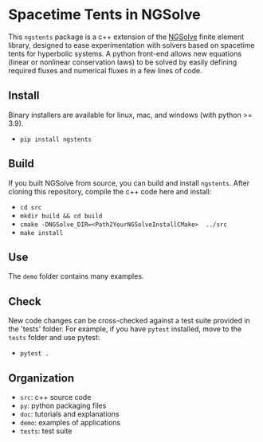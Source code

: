 # Spacetime Tents in NGSolve

This `ngstents` package is a c++ extension of the
[NGSolve](https://ngsolve.org) finite element library, designed to ease
experimentation with solvers based on spacetime tents for hyperbolic
systems. A python front-end allows new equations (linear or
nonlinear conservation laws) to be solved by easily defining 
required fluxes and numerical fluxes in a few lines of code.



## Install

Binary installers are available for linux, mac, and windows (with
python >= 3.9).

* `pip install ngstents`


## Build

If you built NGSolve from source, you can build and install `ngstents`.
After cloning this repository, compile  the c++ code here and install:

* `cd src`
* `mkdir build && cd build`
* `cmake -DNGSolve_DIR=<Path2YourNGSolveInstallCMake>  ../src`
* `make install`

## Use

The `demo` folder contains many examples. 

## Check

New code changes can be cross-checked against a test suite provided in
the 'tests' folder. For example, if you have `pytest` installed, move
to the `tests` folder and use pytest:

* `pytest .`

## Organization

* `src`: c++ source code
* `py`: python packaging files
* `doc`: tutorials and explanations
* `demo`: examples of applications
* `tests`: test suite

